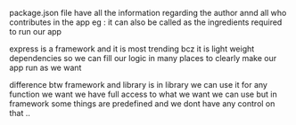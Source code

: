 package.json file have all the information regarding the author annd
all who contributes in the app
eg : it can also be called as the ingredients required to run our app


express is a framework and it is most trending bcz it is light weight dependencies
so we can fill our logic in many places to clearly make our app run as we want

difference btw framework and library is 
in library we can use it for any function we want we have full access to what we want we can use
but in framework some things are predefined and we dont have any control on that ..
